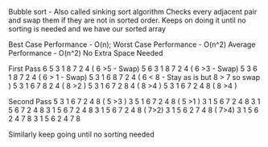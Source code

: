 Bubble sort - Also called sinking sort algorithm
Checks every adjacent pair and swap them if they are not in sorted order.
Keeps on doing it until no sorting is needed and we have our sorted array

Best Case Performance - O(n);
Worst Case Performance - O(n^2)
Average Performance - O(n^2)
No Extra Space Needed

First Pass
6 5 3 1 8 7 2 4 ( 6 >5 - Swap)
5 6 3 1 8 7 2 4 ( 6 >3 - Swap)
5 3 6 1 8 7 2 4 ( 6 > 1 - Swap)
5 3 1 6 8 7 2 4 ( 6 < 8 - Stay as is but 8 > 7 so swap )
5 3 1 6 7 8 2 4 ( 8 >2 )
5 3 1 6 7 2 8 4 ( 8 >4 )
5 3 1 6 7 2 4 8 ( 8 >4 )

Second Pass
 5 3 1 6 7 2 4 8 ( 5 >3 )
 3 5 1 6 7 2 4 8 ( 5 >1 )
 3 1 5 6 7 2 4 8
 3 1 5 6 7 2 4 8
 3 1 5 6 7 2 4 8
 3 1 5 6 7 2 4 8 ( 7>2)
 3 1 5 6 2 7 4 8 ( 7>4)
 3 1 5 6 2 4 7 8 
 3 1 5 6 2 4 7 8

Similarly keep going until no sorting needed
 
